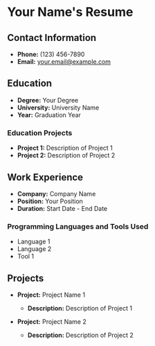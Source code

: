 # Your Name's Resume

## Contact Information

- **Phone:** (123) 456-7890
- **Email:** your.email@example.com

## Education

- **Degree:** Your Degree
- **University:** University Name
- **Year:** Graduation Year

### Education Projects

- **Project 1:** Description of Project 1
- **Project 2:** Description of Project 2

## Work Experience

- **Company:** Company Name
- **Position:** Your Position
- **Duration:** Start Date - End Date

### Programming Languages and Tools Used

- Language 1
- Language 2
- Tool 1

## Projects

- **Project:** Project Name 1
  - **Description:** Description of Project 1

- **Project:** Project Name 2
  - **Description:** Description of Project 2
